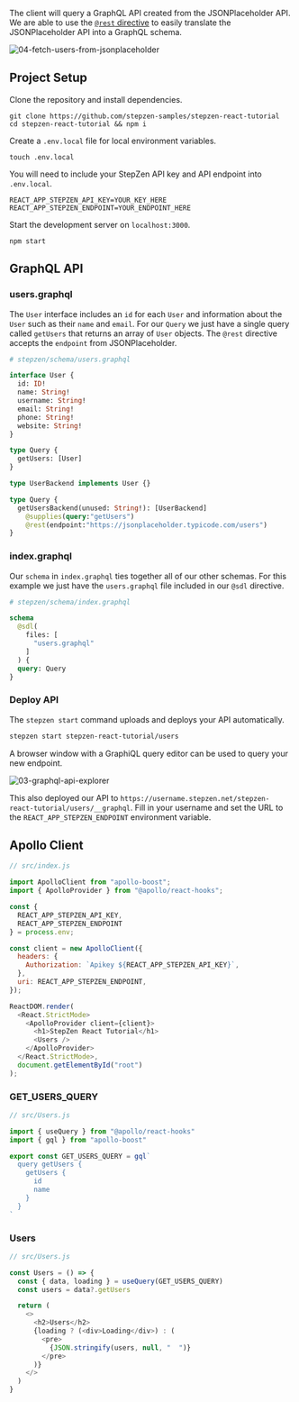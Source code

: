 The client will query a GraphQL API created from the JSONPlaceholder API. We are able to use the [`@rest` directive](https://stepzen.com/blog/how-to-connect-any-rest-backend) to easily translate the JSONPlaceholder API into a GraphQL schema.

![04-fetch-users-from-jsonplaceholder](https://dev-to-uploads.s3.amazonaws.com/uploads/articles/xw3dvkovbdbikjxrride.png)

## Project Setup

Clone the repository and install dependencies.

```
git clone https://github.com/stepzen-samples/stepzen-react-tutorial
cd stepzen-react-tutorial && npm i
```

Create a `.env.local` file for local environment variables.

```
touch .env.local
```

You will need to include your StepZen API key and API endpoint into `.env.local`.

```
REACT_APP_STEPZEN_API_KEY=YOUR_KEY_HERE
REACT_APP_STEPZEN_ENDPOINT=YOUR_ENDPOINT_HERE
```

Start the development server on `localhost:3000`.

```
npm start
```

## GraphQL API

### users.graphql

The `User` interface includes an `id` for each `User` and information about the `User` such as their `name` and `email`. For our `Query` we just have a single query called `getUsers` that returns an array of `User` objects. The `@rest` directive accepts the `endpoint` from JSONPlaceholder.

```graphql
# stepzen/schema/users.graphql

interface User {
  id: ID!
  name: String!
  username: String!
  email: String!
  phone: String!
  website: String!
}

type Query {
  getUsers: [User]
}

type UserBackend implements User {}

type Query {
  getUsersBackend(unused: String!): [UserBackend]
    @supplies(query:"getUsers")
    @rest(endpoint:"https://jsonplaceholder.typicode.com/users")
}
```

### index.graphql

Our `schema` in `index.graphql` ties together all of our other schemas. For this example we just have the `users.graphql` file included in our `@sdl` directive.

```graphql
# stepzen/schema/index.graphql

schema
  @sdl(
    files: [
      "users.graphql"
    ]
  ) {
  query: Query
}
```

### Deploy API

The `stepzen start` command uploads and deploys your API automatically.

```bash
stepzen start stepzen-react-tutorial/users
```

A browser window with a GraphiQL query editor can be used to query your new endpoint.

![03-graphql-api-explorer](https://dev-to-uploads.s3.amazonaws.com/uploads/articles/mr9wywu4doovb3h8j162.png)

This also deployed our API to `https://username.stepzen.net/stepzen-react-tutorial/users/__graphql`. Fill in your username and set the URL to the `REACT_APP_STEPZEN_ENDPOINT` environment variable.

## Apollo Client

```javascript
// src/index.js

import ApolloClient from "apollo-boost";
import { ApolloProvider } from "@apollo/react-hooks";

const {
  REACT_APP_STEPZEN_API_KEY,
  REACT_APP_STEPZEN_ENDPOINT
} = process.env;

const client = new ApolloClient({
  headers: {
    Authorization: `Apikey ${REACT_APP_STEPZEN_API_KEY}`,
  },
  uri: REACT_APP_STEPZEN_ENDPOINT,
});

ReactDOM.render(
  <React.StrictMode>
    <ApolloProvider client={client}>
      <h1>StepZen React Tutorial</h1>
      <Users />
    </ApolloProvider>
  </React.StrictMode>,
  document.getElementById("root")
);
```

### GET_USERS_QUERY

```javascript
// src/Users.js

import { useQuery } from "@apollo/react-hooks"
import { gql } from "apollo-boost"

export const GET_USERS_QUERY = gql`
  query getUsers {
    getUsers {
      id
      name
    }
  }
`
```

### Users

```javascript
// src/Users.js

const Users = () => {
  const { data, loading } = useQuery(GET_USERS_QUERY)
  const users = data?.getUsers

  return (
    <>
      <h2>Users</h2>
      {loading ? (<div>Loading</div>) : (
        <pre>
          {JSON.stringify(users, null, "  ")}
        </pre>
      )}
    </>
  )
}
```